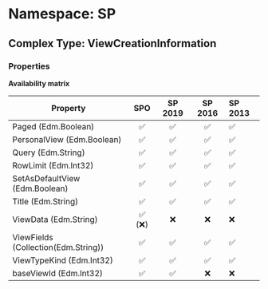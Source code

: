 # Namespace: SP

## Complex Type: ViewCreationInformation

### Properties

**Availability matrix**

Property | SPO | SP 2019 | SP 2016 | SP 2013
----------|:---:|:-------:|:-------:|:-------
Paged (Edm.Boolean) | ✅ | ✅ | ✅ | ✅
PersonalView (Edm.Boolean) | ✅ | ✅ | ✅ | ✅
Query (Edm.String) | ✅ | ✅ | ✅ | ✅
RowLimit (Edm.Int32) | ✅ | ✅ | ✅ | ✅
SetAsDefaultView (Edm.Boolean) | ✅ | ✅ | ✅ | ✅
Title (Edm.String) | ✅ | ✅ | ✅ | ✅
ViewData (Edm.String) | ✅ (❌) | ❌ | ❌ | ❌
ViewFields (Collection(Edm.String)) | ✅ | ✅ | ✅ | ✅
ViewTypeKind (Edm.Int32) | ✅ | ✅ | ✅ | ✅
baseViewId (Edm.Int32) | ✅ | ✅ | ❌ | ❌